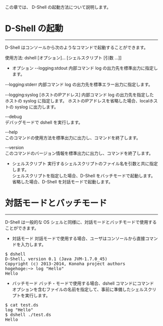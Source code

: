 この章では、 D-Shell の起動方法について説明します。 

# D-Shell の起動
***
D-Shell はコンソールから次のようなコマンドで起動することができます。

使用方法: dshell [オプション]... [シェルスクリプト [引数 ...]]

* オプション
--logging:stdout
内部コマンド log の出力先を標準出力に指定します。

--logging:stderr
内部コマンド log の出力先を標準エラー出力に指定します。

--logging:syslog [ホストのIPアドレス]
内部コマンド log の出力先を指定したホストの syslog に指定します。
ホストのIPアドレスを省略した場合、localホストの syslog に出力します。

--debug  
デバッグモードで dshell を実行します。  

--help  
このコマンドの使用方法を標準出力に出力し、コマンドを終了します。  

--version  
このコマンドのバージョン情報を標準出力に出力し、コマンドを終了します。  

* シェルスクリプト
実行するシェルスクリプトのファイル名を引数と共に指定します。  
シェルスクリプトを指定した場合、D-Shell をバッチモードで起動します。  
省略した場合、D-Shell を対話モードで起動します。  


# 対話モードとバッチモード
***
D-Shell は一般的な OS シェルと同様に、対話モードとバッチモードで使用することができます。  

* 対話モード
対話モードで使用する場合、ユーザはコンソールから直接コマンドを入力します。  

<pre>
$ dshell
D-Shell, version 0.1 (Java JVM-1.7.0_45)
Copyright (c) 2013-2014, Konoha project authors
hogehoge:~> log "Hello"
Hello
</pre>

* バッチモード
バッチ・モードで使用する場合、dshell コマンドにコマンドオプションを含むファイルの名前を指定して、事前に準備したシェルスクリプトを実行します。  

<pre>
$ cat test.ds
log "Hello"
$ dshell ./test.ds
Hello
</pre>

